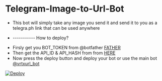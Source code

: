 
# Telegram-Image-to-Url-Bot

- This bot will simply take any image you send it and send it to you as a telegra.ph link that can be used anywhere





* ----------- How to deploy?
- Firsly get you BOT_TOKEN from @botfather [FATHER](https://t.me/BotFather)
- Then get the API_ID & API_HASH from from [HERE](https://my.telegram.org/apps)
- Now press the deploy button and deploy your bot or use the main bot [@vrtxurl_bot](https://t.me/vrtxurl_bot)







[![Deploy](https://img.shields.io/badge/Deploy%20To%20Heroku-blueviolet?style=for-the-badge&logo=heroku)](https://heroku.com/deploy?template=https://github.com/mastermindvrtx/Telegram-Image-to-Url-Bot.git/tree/Vrtx)